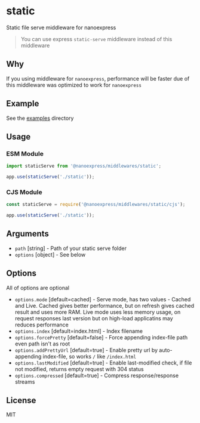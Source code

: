 # static

Static file serve middleware for nanoexpress

> You can use express `static-serve` middleware instead of this middleware

## Why

If you using middleware for `nanoexpress`, performance will be faster due of this middleware was optimized to work for `nanoexpress`

## Example

See the [examples](./examples) directory

## Usage

### ESM Module

```js
import staticServe from '@nanoexpress/middlewares/static';

app.use(staticServe('./static'));
```

### CJS Module

```js
const staticServe = require('@nanoexpress/middlewares/static/cjs');

app.use(staticServe('./static'));
```

## Arguments

- `path` [string] - Path of your static serve folder
- `options` [object] - See below

## Options

All of options are optional

- `options.mode` [default=cached] - Serve mode, has two values - Cached and Live. Cached gives better performance, but on refresh gives cached result and uses more RAM. Live mode uses less memory usage, on request responses last version but on high-load applicatins may reduces performance
- `options.index` [default=index.html] - Index filename
- `options.forcePretty` [default=false] - Force appending index-file path even path isn't as root
- `options.addPrettyUrl` [default=true] - Enable pretty url by auto-appending index-file, so works `/` like `/index.html`
- `options.lastModified` [default=true] - Enable last-modified check, if file not modified, returns empty request with 304 status
- `options.compressed` [default=true] - Compress response/response streams

## License

MIT
